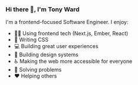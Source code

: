 ### Hi there 👋, I'm Tony Ward

I'm a frontend-focused Software Engineer.  I enjoy:

- 👨‍💻 Using frontend tech (Next.js, Ember, React)
- 💅 Writing CSS
- 💻 Building great user experiences
- 🎨 Building design systems
- ♿️ Making the web more accessible for everyone
- 🧠 Solving problems
- ❤️ Helping others
